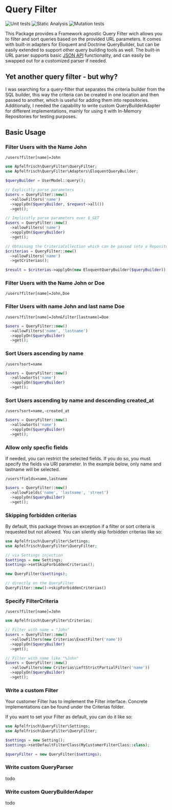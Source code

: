 # Query Filter

![Unit tests](https://github.com/Apfelfrisch/query-filter/actions/workflows/phpunit.yml/badge.svg)
![Static Analysis](https://github.com/Apfelfrisch/query-filter/actions/workflows/phpstan.yml/badge.svg)
![Mutation tests](https://github.com/Apfelfrisch/query-filter/actions/workflows/infection.yml/badge.svg)

This Package provides a Framework agnostic Query Filter wich allows you to filter and sort queries based on the provided URL parameters. It comes with built-in adapters for Eloquent and Doctrine QueryBuilder, but can be easily extended to support other query building tools as well. The built-in URL parser supports basic [JSON API](https://jsonapi.org/) functionality, and can easily be swapped out for a customized parser if needed.

## Yet another query filter - but why?

I was searching for a query-filter that separates the criteria builder from the SQL builder, this way the criteria can be created in one location and then passed to another, which is useful for adding them into repositories. Additionally, I needed the capability to write custom QueryBuilderAdapter for different implementations, mainly for using it with In-Memory Repositories for testing purposes.

## Basic Usage

### Filter Users with the Name John 

`/users?filter[name]=John`

```php
use Apfelfrisch\QueryFilter\QueryFilter;
use Apfelfrisch\QueryFilter\Adapters\EloquentQueryBuilder;

$queryBuilder = UserModel::query();

// Explicitly parse parameters
$users = QueryFilter::new()
  ->allowFilters('name')
  ->applyOn($queryBuilder, $request->all())
  ->get();

// Implicitly parse parameters over $_GET
$users = QueryFilter::new()
  ->allowFilters('name')
  ->applyOn($queryBuilder)
  ->get();

// Obtaining the CriteriaCollection which can be passed into a Repository, for example.
$criterias = QueryFilter::new()
  ->allowFilters('name')
  ->getCriterias();

$result = $criterias->applyOn(new EloquentQueryBuilder($queryBuilder))
```

### Filter Users with the Name John or Doe

`/users?filter[name]=John,Doe`

### Filter Users with name John and last name Doe

`/users?filter[name]=John&filter[lastname]=Doe`

```php
$users = QueryFilter::new()
  ->allowFilters('name', 'lastname')
  ->applyOn($queryBuilder)
  ->get();
```

### Sort Users ascending by name

`/users?sort=name`

```php
$users = QueryFilter::new()
  ->allowSorts('name')
  ->applyOn($queryBuilder)
  ->get();
```

### Sort Users ascending by name and descending created_at 

`/users?sort=name,-created_at`

```php
$users = QueryFilter::new()
  ->allowSorts('name')
  ->applyOn($queryBuilder)
  ->get();
```

### Allow only specfic fields

If needed, you can restrict the selected fields. If you do so, you must specify the fields via URI parameter. In the example below, only name and lastname will be selected.

`/users?fields=name,lastname`

```php
$users = QueryFilter::new()
  ->allowFields('name', 'lastname', 'street')
  ->applyOn($queryBuilder)
  ->get();
```

### Skipping forbidden criterias

By default, this package throws an exception if a filter or sort criteria is requested but not allowed. You can silently skip forbidden criterias like so:

```php
use Apfelfrisch\QueryFilter\Settings;
use Apfelfrisch\QueryFilter\QueryFilter;

// via Settings injection
$settings = new Settings;
$settings->setSkipForbiddenCriterias();

new QueryFilter($settings);

// directly on the QueryFilter
QueryFilter::new()->skipForbiddenCriterias()
```

### Specify FilterCriteria

`/users?filter[name]=John`

```php
use Apfelfrisch\QueryFilter\Criterias;

// Filter with name = "John"
$users = QueryFilter::new()
  ->allowFilters(new Criterias\ExactFilter('name'))
  ->applyOn($queryBuilder)
  ->get();

// Filter with name like "%John"
$users = QueryFilter::new()
  ->allowFilters(new Criterias\LeftStrictPartialFilter('name'))
  ->applyOn($queryBuilder)
  ->get();
```

### Write a custom Filter
Your customer Filter has to implement the Filter interface. Concrete implementations can be found under the Criterias folder.

If you want to set your Filter as default, you can do it like so:

```php
use Apfelfrisch\QueryFilter\Settings;
use Apfelfrisch\QueryFilter\QueryFilter;

$settings = new Setting();
$settings->setDefaultFilterClass(MyCustomerFilterClass::class);

$queryFilter = new QueryFilter($settings);
```

### Write custom QueryParser
todo

### Write custom QueryBuilderAdaper
todo
